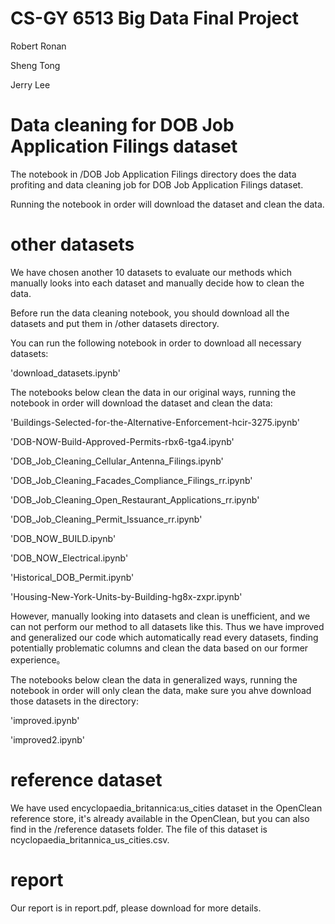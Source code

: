# CS-GY 6513 Big Data Final Project

Robert Ronan

Sheng Tong

Jerry Lee

# Data cleaning for DOB Job Application Filings dataset

The notebook in /DOB Job Application Filings directory does the data profiting and data cleaning job for  DOB Job Application Filings dataset.

Running the notebook in order will download the dataset and clean the data.

# other datasets

We have chosen another 10 datasets to evaluate our methods which manually looks into each dataset and manually decide how to clean the data.


Before run the data cleaning notebook, you should download all the datasets and put them in /other datasets directory.

You can run the following notebook in order to download all necessary datasets:

'download_datasets.ipynb'



The notebooks below clean the data in our original ways, running the notebook in order will download the dataset and clean the data:

'Buildings-Selected-for-the-Alternative-Enforcement-hcir-3275.ipynb'

'DOB-NOW-Build-Approved-Permits-rbx6-tga4.ipynb'

'DOB_Job_Cleaning_Cellular_Antenna_Filings.ipynb'

'DOB_Job_Cleaning_Facades_Compliance_Filings_rr.ipynb'

'DOB_Job_Cleaning_Open_Restaurant_Applications_rr.ipynb'

'DOB_Job_Cleaning_Permit_Issuance_rr.ipynb'

'DOB_NOW_BUILD.ipynb'

'DOB_NOW_Electrical.ipynb'

'Historical_DOB_Permit.ipynb'

'Housing-New-York-Units-by-Building-hg8x-zxpr.ipynb'

However, manually looking into datasets and clean is unefficient, and we can not perform our method to all datasets like this. Thus we have improved and generalized our code which automatically read every datasets, finding potentially problematic columns and clean the data based on our former experience。



The notebooks below clean the data in generalized ways, running the notebook in order will only clean the data, make sure you ahve download those datasets in the directory:

'improved.ipynb'

'improved2.ipynb'

# reference dataset

We have used encyclopaedia_britannica:us_cities dataset in the OpenClean reference store, it's already available in the OpenClean, but you can also find in the /reference datasets folder. The file of this dataset is ncyclopaedia_britannica_us_cities.csv.

# report

Our report is in report.pdf, please download for more details.